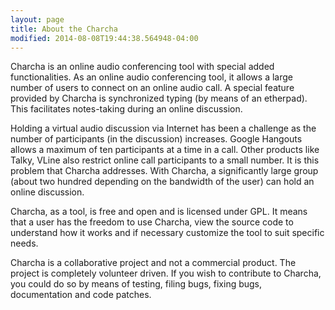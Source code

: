 ```yaml
---
layout: page
title: About the Charcha 
modified: 2014-08-08T19:44:38.564948-04:00
---
```

Charcha is an online audio conferencing tool with special added functionalities. As an online audio conferencing tool, it allows a large number of users to connect on an online audio call. A special feature provided by Charcha is synchronized typing (by means of an etherpad). This facilitates notes-taking during an online discussion.

Holding a virtual audio discussion via Internet has been a challenge as the number of participants (in the discussion) increases. Google Hangouts allows a maximum of ten participants at a time in a call. Other products like Talky, VLine also restrict online call participants to a small number. It is this problem that Charcha addresses. With Charcha, a significantly large group (about two hundred depending on the bandwidth of the user) can hold an online discussion.

Charcha, as a tool, is free and open and is licensed under GPL. It means that a user has the freedom to use Charcha, view the source code to understand how it works and if necessary customize the tool to suit specific needs. 

Charcha is a collaborative project and not a commercial product. The project is completely volunteer driven. If you wish to contribute to Charcha, you could do so by means of testing, filing bugs, fixing bugs, documentation and code patches.
